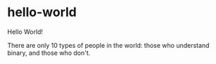 # hello-world

Hello World!

There are only 10 types of people in the world: those who understand binary, and those who don't.
